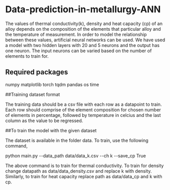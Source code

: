 # Data-prediction-in-metallurgy-ANN
The values of thermal conductivity(k), density and heat capacity (cp) of an alloy depends on the composition of the elements that particular alloy and the temperature of measurement. In order to model the relationship between these values, artificial neural networks can be used. We have used a model with two hidden layers with 20 and 5 neurons and the output has one neuron. The input neurons can be varied based on the number of elements to train for. 

## Required packages

numpy
matplotlib
torch
tqdm
pandas
os 
time

##Training dataset format

The training data should be a csv file with each row as a datapoint to train. Each row should comprise of the element composition for chosen number of elements in percentage, followed by temperature in celcius and the last column as the value to be regressed. 

##To train the model with the given dataset

The dataset is available in the folder data. To train, use the following command,

python main.py --data_path data/data_k.csv --ch k --save_cp True

The above command is to train for thermal conductivity. To train for density change datapath as data/data_density.csv and replace k with density. Similarly, to train for heat capacity replace path as data/data_cp and k with cp. 
